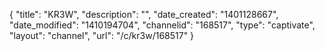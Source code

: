 {
    "title": "KR3W",
    "description": "",
    "date_created": "1401128667",
    "date_modified": "1410194704",
    "channelid": "168517",
    "type": "captivate",
    "layout": "channel",
    "url": "\/c\/kr3w\/168517"
}